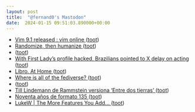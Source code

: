 ```yaml
---
layout: post
title:  "@fernand0's Mastodon"
date:  2024-01-15 09:51:03.890000+00:00
---
```

*  [Vim 9.1 released : vim online ](https://www.vim.org/vim-9.1-released.ph) ([toot](https://mastodon.social/@fernand0/111759344526319912))
*  [Randomize, then humanize ](https://www.johndcook.com/blog/2023/12/29/randomize-then-humanize) ([toot](https://mastodon.social/@fernand0/111759337356803462))
*  [ ](https://hispagatos.space/@moribundo) ([toot](https://mastodon.social/@fernand0/111758494825579327))
*  [With First Lady’s profile hacked, Brazilians pointed to X delay on acting ](https://globalvoices.org/2023/12/20/with-first-ladys-profile-hacked-brazilians-pointed-to-x-delay-on-acting) ([toot](https://mastodon.social/@fernand0/111757692121606245))
*  [Libro. At Home ](https://fotografiasenmovimiento.wordpress.com/2024/01/14/libro-at-home) ([toot](https://mastodon.social/@fernand0/111757687520412035))
*  [Where is all of the fediverse? ](https://blog.benjojo.co.uk/post/who-hosts-the-fediverse-instance) ([toot](https://mastodon.social/@fernand0/111757635081319643))
*  [ ](https://hispagatos.space/@moribundo) ([toot](https://mastodon.social/@fernand0/111756772787009787))
*  [Till Lindemann de Rammstein versiona ‘Entre dos tierras’ ](https://www.aragonmusical.com/2023/12/till-lindemann-de-rammstein-versiona-entre-dos-tierras) ([toot](https://mastodon.social/@fernand0/111755793183438710))
*  [Noventa años de formato 135 ](https://valentinsama.blogspot.com/2024/01/noventa-anos-de-formato-135.htm) ([toot](https://mastodon.social/@fernand0/111755748877016610))
*  [LukeW \| The More Features You Add... ](https://www.lukew.com/ff/entry.asp?204) ([toot](https://mastodon.social/@fernand0/111755566536080313))
